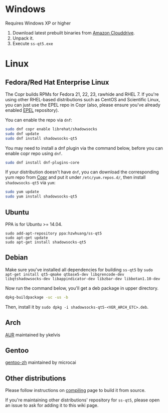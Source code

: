 # Windows

Requires Windows XP or higher

1. Download latest prebuilt binaries from [Amazon Clouddrive](https://www.amazon.com/clouddrive/share/zuTHXXH3DnLiRkbrqUXZPmKOGxddvGVmBgCLbfmqrxm?ref_=cd_ph_share_link_copy).
2. Unpack it.
3. Execute `ss-qt5.exe`

# Linux

## Fedora/Red Hat Enterprise Linux

The Copr builds RPMs for Fedora 21, 22, 23, rawhide and RHEL 7. If you're using other RHEL-based distributions such as CentOS and Scientific Linux, you can just use the EPEL repo in Copr (also, please ensure you've already enabled [EPEL](https://fedoraproject.org/wiki/EPEL) repository).

You can enable the repo via `dnf`:

```bash
sudo dnf copr enable librehat/shadowsocks
sudo dnf update
sudo dnf install shadowsocks-qt5
```

You may need to install a dnf plugin via the command below, before you can enable copr repo using `dnf`.

```bash
sudo dnf install dnf-plugins-core
```

If your distribution doesn't have `dnf`, you can download the corresponding yum repo from [Copr](https://copr.fedoraproject.org/coprs/librehat/shadowsocks/) and put it under `/etc/yum.repos.d/`, then install `shadowsocks-qt5` via `yum`:

```bash
sudo yum update
sudo yum install shadowsocks-qt5
```

## Ubuntu

PPA is for Ubuntu >= 14.04.

```
sudo add-apt-repository ppa:hzwhuang/ss-qt5
sudo apt-get update
sudo apt-get install shadowsocks-qt5
```

## Debian

Make sure you've installed all dependencies for building `ss-qt5` by `sudo apt-get install qt5-qmake qtbase5-dev libqrencode-dev libqtshadowsocks-dev libappindicator-dev libzbar-dev libbotan1.10-dev`

Now run the command below, you'll get a deb package in upper directory.

```bash
dpkg-buildpackage -uc -us -b
```

Then, install it by `sudo dpkg -i shadowsocks-qt5-<VER_ARCH_ETC>.deb`.

## Arch

[AUR](https://aur.archlinux.org/packages/shadowsocks-qt5/) maintained by ykelvis

## Gentoo

[gentoo-zh](https://github.com/microcai/gentoo-zh) maintained by microcai

## Other distributions

Please follow instructions on [compiling](Compiling) page to build it from source.

If you're maintaining other distributions' repository for `ss-qt5`, please open an issue to ask for adding it to this wiki page.